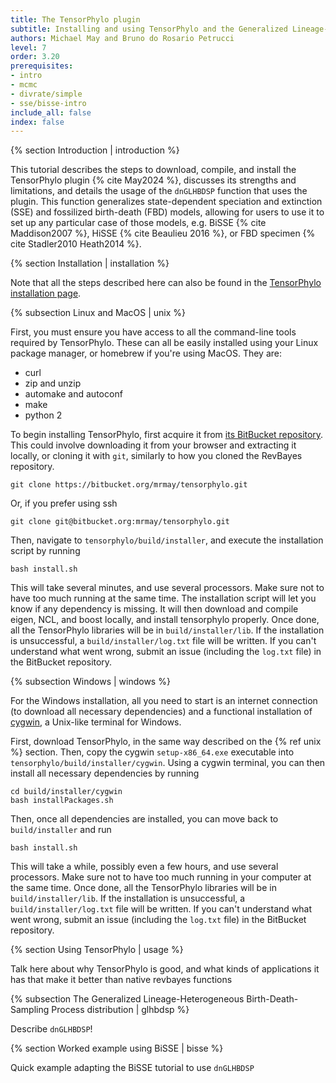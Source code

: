 ```yaml
---
title: The TensorPhylo plugin
subtitle: Installing and using TensorPhylo and the Generalized Lineage-Heterogeneous Birth-Death-Sampling Process
authors: Michael May and Bruno do Rosario Petrucci
level: 7
order: 3.20
prerequisites:
- intro
- mcmc
- divrate/simple
- sse/bisse-intro
include_all: false
index: false
---
```


{% section Introduction | introduction %}

This tutorial describes the steps to download, compile, and install the TensorPhylo plugin {% cite May2024 %}, discusses its strengths and limitations, and
details the usage of the `dnGLHBDSP` function that uses the plugin. This function generalizes state-dependent speciation and extinction (SSE) and fossilized
birth-death (FBD) models, allowing for users to use it to set up any particular case of those models, e.g. BiSSE {% cite Maddison2007 %}, HiSSE {% cite Beaulieu 2016 %},
or FBD specimen {% cite Stadler2010 Heath2014 %}.

{% section Installation | installation %}

Note that all the steps described here can also be found in the 
[TensorPhylo installation page](https://bitbucket.org/mrmay/tensorphylo/src/a1314e61f180bd46a4de529bc6d26c434d1d442a/doc/Install.md).

{% subsection Linux and MacOS | unix %}

First, you must ensure you have access to all the command-line tools required by TensorPhylo. 
These can all be easily installed using your Linux package manager, or homebrew if you're using MacOS. They are:

- curl
- zip and unzip
- automake and autoconf
- make
- python 2

To begin installing TensorPhylo, first acquire it from [its BitBucket repository](https://bitbucket.org/mrmay/tensorphylo/src/master/). This could involve downloading it
from your browser and extracting it locally, or cloning it with `git`, similarly to how you cloned the RevBayes repository.

```
git clone https://bitbucket.org/mrmay/tensorphylo.git
```

Or, if you prefer using ssh

```
git clone git@bitbucket.org:mrmay/tensorphylo.git
```

Then, navigate to `tensorphylo/build/installer`, and execute the installation script by running

```
bash install.sh
```

This will take several minutes, and use several processors. Make sure not to have too much running at the same time.
The installation script will let you know if any dependency is missing. It will then download and compile eigen,
NCL, and boost locally, and install tensorphylo properly. Once done, all the TensorPhylo libraries will be in
`build/installer/lib`. If the installation is unsuccessful, a `build/installer/log.txt` file will be written.
If you can't understand what went wrong, submit an issue (including the `log.txt` file) in the BitBucket repository.

{% subsection Windows | windows %}

For the Windows installation, all you need to start is an internet connection (to download all necessary dependencies) and a functional installation
of [cygwin](https://www.cygwin.com/), a Unix-like terminal for Windows.

First, download TensorPhylo, in the same way described on the {% ref unix %} section. Then, copy the cygwin `setup-x86_64.exe` executable
into `tensorphylo/build/installer/cygwin`. Using a cygwin terminal, you can then install all necessary dependencies by running

```
cd build/installer/cygwin
bash installPackages.sh
```

Then, once all dependencies are installed, you can move back to `build/installer` and run

```
bash install.sh
```

This will take a while, possibly even a few hours, and use several processors. Make sure not to have too much
running in your computer at the same time. Once done, all the TensorPhylo libraries will be in `build/installer/lib`.
If the installation is unsuccessful, a `build/installer/log.txt` file will be written.
If you can't understand what went wrong, submit an issue (including the `log.txt` file) in the BitBucket repository.

{% section Using TensorPhylo | usage %}

Talk here about why TensorPhylo is good, and what kinds of applications it has that make it better than native revbayes functions

{% subsection The Generalized Lineage-Heterogeneous Birth-Death-Sampling Process distribution | glhbdsp %}

Describe `dnGLHBDSP`!

{% section Worked example using BiSSE | bisse %}

Quick example adapting the BiSSE tutorial to use `dnGLHBDSP`
